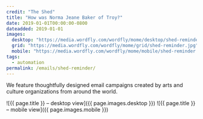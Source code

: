```yaml
---
credit: "The Shed"
title: "How was Norma Jeane Baker of Troy?"
date: 2019-01-01T00:00:00-0800
dateadded: 2019-01-01
images:
  desktop: "https://media.wordfly.com/wordfly/mome/desktop/shed-reminder.jpg"
  grid: "https://media.wordfly.com/wordfly/mome/grid/shed-reminder.jpg"
  mobile: "https://media.wordfly.com/wordfly/mome/mobile/shed-reminder.jpg"
tags:
  - automation
permalink: /emails/shed-reminder/
---
```

We feature thoughtfully designed email campaigns created by arts and culture organizations from around the world.

![{{ page.title }} – desktop view]({{ page.images.desktop }})
![{{ page.title }} – mobile view]({{ page.images.mobile }})
